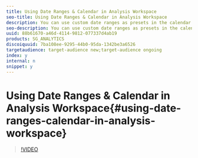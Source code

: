```yaml
---
title: Using Date Ranges & Calendar in Analysis Workspace
seo-title: Using Date Ranges & Calendar in Analysis Workspace
description: You can use custom date ranges as presets in the calendar in your Analysis Workspace projects. You can also drag and drop them onto the calendar to quickly apply them as date ranges in your projects. This video shows you how to do both of these things in Analysis Workspace in Adobe Analytics.
seo-description: You can use custom date ranges as presets in the calendar in your Analysis Workspace projects. You can also drag and drop them onto the calendar to quickly apply them as date ranges in your projects. This video shows you how to do both of these things in Analysis Workspace in Adobe Analytics.
uuid: 88b61670-a46d-4114-9812-077337d4ab19
products: SG_ANALYTICS
discoiquuid: 7ba108ee-9295-44b0-95da-1342be3a6526
targetaudience: target-audience new;target-audience ongoing
index: y
internal: n
snippet: y
---
```


# Using Date Ranges & Calendar in Analysis Workspace{#using-date-ranges-calendar-in-analysis-workspace}

>[!VIDEO](https://video.tv.adobe.com/v/23973/?quality=12)

